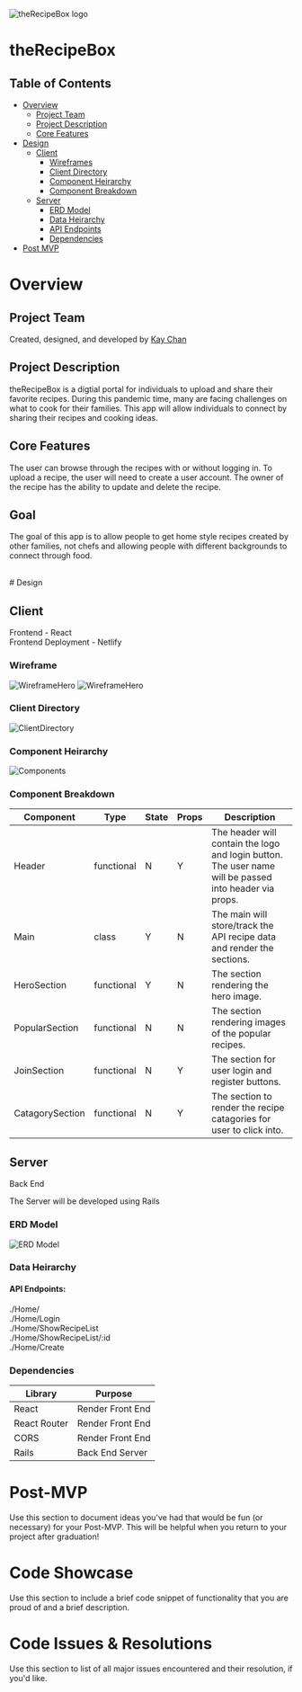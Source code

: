 ![theRecipeBox logo](./readmeDoc/theRecipeBox_Hero.png)

# theRecipeBox

## Table of Contents

- [Overview](#overview)
  - [Project Team](#project-team)
  - [Project Description](#project-description)
  - [Core Features](#core-features)
- [Design](#design)
  - [Client](#client)
    - [Wireframes](#wireframes)
    - [Client Directory](#client-directory)
    - [Component Heirarchy](#component-heirarchy)
    - [Component Breakdown](#component-breakdown)
  - [Server](#client)
    - [ERD Model](#erd-model)
    - [Data Heirarchy](#data-heirarchy)
    - [API Endpoints](#api-endpoints)
    - [Dependencies](#dependencies)
- [Post MVP](#post-mvp)

# Overview

## Project Team

Created, designed, and developed by [Kay Chan](https://github.com/kaych26)

## Project Description

theRecipeBox is a digtial portal for individuals to upload and share their favorite recipes. During this pandemic time, many are facing challenges on what to cook for their families. This app will allow individuals to connect by sharing their recipes and cooking ideas.

## Core Features

The user can browse through the recipes with or without logging in. To upload a recipe, the user will need to create a user account. The owner of the recipe has the ability to update and delete the recipe.

## Goal

The goal of this app is to allow people to get home style recipes created by other families, not chefs and allowing people with different backgrounds to connect through food.

</br>
# Design

## Client

Frontend - React
</br>
Frontend Deployment - Netlify
</br>

### Wireframe

![WireframeHero](./readmeDoc/theRecipeBox_wireframe1.png)
![WireframeHero](./readmeDoc/theRecipeBox_wireframe2.png)
</br>

### Client Directory

![ClientDirectory](./readmeDoc/client_directory.png)
</br>

### Component Heirarchy

![Components](./readmeDoc/components.png)
</br>

### Component Breakdown

Component | Type | State | Props | Description
------------ | ------------- | ------------ | ------------- | ------------ |
Header | functional | N | Y | The header will contain the logo and login button.  The user name will be passed into header via props. |
Main | class | Y | N | The main will store/track the API recipe data and render the sections. |
HeroSection | functional | Y | N | The section rendering the hero image. |
PopularSection | functional | N | N | The section rendering images of the popular recipes. |
JoinSection | functional | N | Y | The section for user login and register buttons. |
CatagorySection | functional | N | Y | The section to render the recipe catagories for user to click into. |

<!-- | Component | Type | State | Props | Description |
| ------------ | ------------- | ------------ | ------------- | ------------------------------------- |
| Header | functional | N | Y | The header will contain the logo and login button.  The user name will be passed into header via props. | -->
<!-- | Main | class | Y | N | The main will store/track the API recipe data and render the sections. |
| HeroSection | functional | Y | N | The section rendering the hero image. |
| PopularSection | functional | N | N | The section rendering images of the popular recipes. |
| JoinSection | functional | N | Y | The section for user login and register buttons. |
| CatagorySection | functional | N | Y | The section to render the recipe catagories for user to click into. | -->

## Server

Back End

The Server will be developed using Rails

### ERD Model

![ERD Model](./readmeDoc/theRecipeBox.png)

### Data Heirarchy

#### API Endpoints:

./Home/
</br>
./Home/Login
</br>
./Home/ShowRecipeList
</br>
./Home/ShowRecipeList/:id
</br>
./Home/Create
</br>

### Dependencies

| Library      | Purpose          |
| ------------ | ---------------- |
| React        | Render Front End |
| React Router | Render Front End |
| CORS         | Render Front End |
| Rails        | Back End Server  |

# Post-MVP

Use this section to document ideas you've had that would be fun (or necessary) for your Post-MVP. This will be helpful when you return to your project after graduation!

# Code Showcase

Use this section to include a brief code snippet of functionality that you are proud of and a brief description.

# Code Issues & Resolutions

Use this section to list of all major issues encountered and their resolution, if you'd like.
